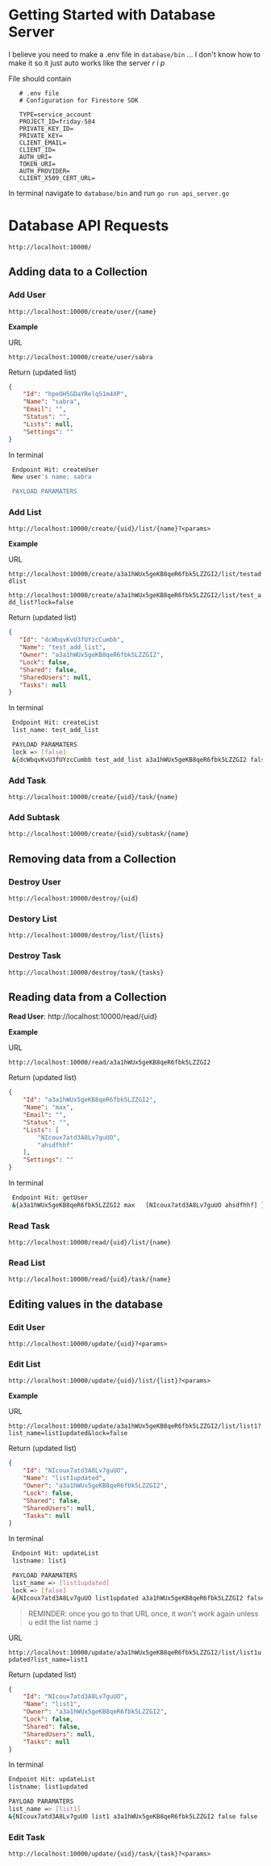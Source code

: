 # Getting Started with Database Server

I believe you need to make a .env file in `database/bin` ... I don't know how to make it so it just auto works like the server *r i p*

File should contain
```env
   # .env file
   # Configuration for Firestore SDK

   TYPE=service_account
   PROJECT_ID=friday-584
   PRIVATE_KEY_ID=
   PRIVATE_KEY=
   CLIENT_EMAIL=
   CLIENT_ID=
   AUTH_URI=
   TOKEN_URI=
   AUTH_PROVIDER=
   CLIENT_X509_CERT_URL=
```

In terminal navigate to `database/bin` and run `go run api_server.go`

# Database API Requests

`http://localhost:10000/`

## Adding data to a Collection

### Add User
`http://localhost:10000/create/user/{name}`

**Example**

URL

`http://localhost:10000/create/user/sabra`

Return
(updated list)
```json
{
    "Id": "hpeOH5GDaYRelq51m4XP",
    "Name": "sabra",
    "Email": "",
    "Status": "",
    "Lists": null,
    "Settings": ""
}
```

In terminal

```bash
 Endpoint Hit: createUser
 New user's name: sabra

 PAYLOAD PARAMATERS
```

### Add List
`http://localhost:10000/create/{uid}/list/{name}?<params>`

**Example**

URL

`http://localhost:10000/create/a3a1hWUx5geKB8qeR6fbk5LZZGI2/list/testaddlist`

`http://localhost:10000/create/a3a1hWUx5geKB8qeR6fbk5LZZGI2/list/test_add_list?lock=false`

Return 
(updated list)

```json
{
   "Id": "dcWbqvKvU3fUYzcCumbb",
   "Name": "test_add_list",
   "Owner": "a3a1hWUx5geKB8qeR6fbk5LZZGI2",
   "Lock": false,
   "Shared": false,
   "SharedUsers": null,
   "Tasks": null
}
```

In terminal
```bash
 Endpoint Hit: createList
 list_name: test_add_list

 PAYLOAD PARAMATERS
 lock => [false]
 &{dcWbqvKvU3fUYzcCumbb test_add_list a3a1hWUx5geKB8qeR6fbk5LZZGI2 false false [] []}
```

### Add Task
`http://localhost:10000/create/{uid}/task/{name}`

### Add Subtask
`http://localhost:10000/create/{uid}/subtask/{name}`

## Removing data from a Collection
### Destroy User
`http://localhost:10000/destroy/{uid}`

### Destory List
`http://localhost:10000/destroy/list/{lists}`

### Destroy Task 
`http://localhost:10000/destroy/task/{tasks}`

## Reading data from a Collection
**Read User**: http://localhost:10000/read/{uid}

**Example**

URL

`http://localhost:10000/read/a3a1hWUx5geKB8qeR6fbk5LZZGI2`

Return
(updated list)

```json
{
    "Id": "a3a1hWUx5geKB8qeR6fbk5LZZGI2",
    "Name": "max",
    "Email": "",
    "Status": "",
    "Lists": [
        "NIcoux7atd3A8Lv7guUO",
        "ahsdfhhf"
    ],
    "Settings": ""
}
```

In terminal

```bash
 Endpoint Hit: getUser
 &{a3a1hWUx5geKB8qeR6fbk5LZZGI2 max   [NIcoux7atd3A8Lv7guUO ahsdfhhf] }
```


### Read Task
`http://localhost:10000/read/{uid}/list/{name}`

### Read List
`http://localhost:10000/read/{uid}/task/{name}`

## Editing values in the database
### Edit User
`http://localhost:10000/update/{uid}?<params>`

### Edit List
`http://localhost:10000/update/{uid}/list/{list}?<params>`

**Example**

URL

`http://localhost:10000/update/a3a1hWUx5geKB8qeR6fbk5LZZGI2/list/list1?list_name=list1updated&lock=false`

Return
(updated list)

```json
{
    "Id": "NIcoux7atd3A8Lv7guUO",
    "Name": "list1updated",
    "Owner": "a3a1hWUx5geKB8qeR6fbk5LZZGI2",
    "Lock": false,
    "Shared": false,
    "SharedUsers": null,
    "Tasks": null
}
```

In terminal

```bash
 Endpoint Hit: updateList
 listname: list1

 PAYLOAD PARAMATERS
 list_name => [list1updated]
 lock => [false]
 &{NIcoux7atd3A8Lv7guUO list1updated a3a1hWUx5geKB8qeR6fbk5LZZGI2 false false [] []}
```

> REMINDER: once you go to that URL once, it won't work again unless u edit the list name :)

URL

`http://localhost:10000/update/a3a1hWUx5geKB8qeR6fbk5LZZGI2/list/list1updated?list_name=list1`

Return
(updated list)

```json
{
    "Id": "NIcoux7atd3A8Lv7guUO",
    "Name": "list1",
    "Owner": "a3a1hWUx5geKB8qeR6fbk5LZZGI2",
    "Lock": false,
    "Shared": false,
    "SharedUsers": null,
    "Tasks": null
}
```

In terminal

```bash
Endpoint Hit: updateList
listname: list1updated

PAYLOAD PARAMATERS
list_name => [list1]
&{NIcoux7atd3A8Lv7guUO list1 a3a1hWUx5geKB8qeR6fbk5LZZGI2 false false [] []}
```

### Edit Task
`http://localhost:10000/update/{uid}/task/{task}?<params>`
